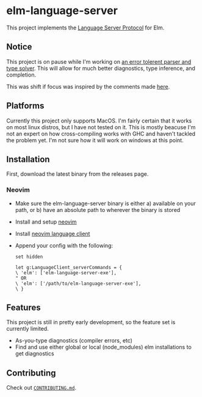 # elm-language-server

This project implements the [Language Server Protocol](https://microsoft.github.io/language-server-protocol/) for Elm.

## Notice

This project is on pause while I'm working on [an error tolerent parser and type solver](https://github.com/jaredramirez/elm-grammar). This will allow for much better diagnostics, type inference, and completion.

This was shift if focus was inspired by the comments made [here](https://elmtown.simplecast.fm/it-just-goes-on-and-on).

## Platforms

Currently this project only supports MacOS. I'm fairly certain that it works on most linux distros, but I have not tested on it. This is mostly beacuse I'm not an expert on how cross-compiling works with GHC and haven't tackled the problem yet. I'm not sure how it will work on windows at this point.

## Installation

First, download the latest binary from the releases page.

### Neovim

* Make sure the elm-language-server binary is either a) available on your path, or b) have an absolute path to wherever the binary is stored
* Install and setup [neovim](https://neovim.io/)
* Install [neovim language client](https://github.com/autozimu/LanguageClient-neovim)
  <!-- - Install [neovim completeion manager 2](https://github.com/ncm2/ncm2) -->
* Append your config with the following:

  ```
  set hidden

  let g:LanguageClient_serverCommands = {
  \ 'elm': ['elm-language-server-exe'],
  " OR
  \ 'elm': ['/path/to/elm-language-server-exe'],
  \ }
  ```

## Features

This project is still in pretty early development, so the feature set is currently limited.

* As-you-type diagnostics (compiler errors, etc)
* Find and use either global or local (node_modules) elm installations to get diagnostics

## Contributing

Check out [`CONTRIBUTING.md`](CONTRIBUTING.md).

